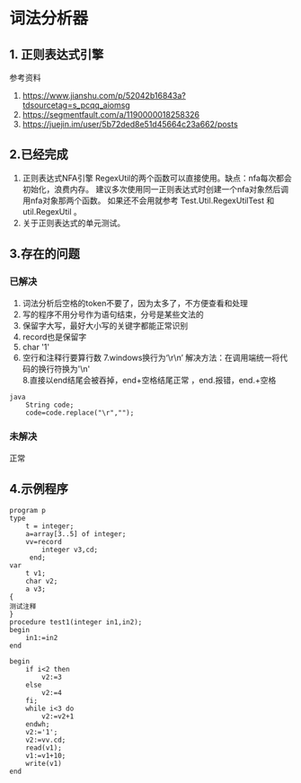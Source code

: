 # 词法分析器
## 1. 正则表达式引擎
参考资料
1. https://www.jianshu.com/p/52042b16843a?tdsourcetag=s_pcqq_aiomsg
2. https://segmentfault.com/a/1190000018258326
3. https://juejin.im/user/5b72ded8e51d45664c23a662/posts

## 2.已经完成
1. 正则表达式NFA引擎
    RegexUtil的两个函数可以直接使用。缺点：nfa每次都会初始化，浪费内存。
    建议多次使用同一正则表达式时创建一个nfa对象然后调用nfa对象那两个函数。
    如果还不会用就参考 Test.Util.RegexUtilTest 和 util.RegexUtil 。
2. 关于正则表达式的单元测试。

## 3.存在的问题
### 已解决
1. 词法分析后空格的token不要了，因为太多了，不方便查看和处理
2. 写的程序不用分号作为语句结束，分号是某些文法的
3. 保留字大写，最好大小写的关键字都能正常识别
4. record也是保留字
5. char '1'
6. 空行和注释行要算行数
7.windows换行为‘\r\n’ 解决方法：在调用端统一将代码的换行符换为'\n'   
8.直接以end结尾会被吞掉，end+空格结尾正常 ，end.报错，end.+空格
```
java
    String code;
    code=code.replace("\r","");
 ```
### 未解决
正常
## 4.示例程序
```
program p
type
    t = integer;
    a=array[3..5] of integer;
    vv=record 
        integer v3,cd;
     end;
var
    t v1;
    char v2;
    a v3;
{
测试注释
}
procedure test1(integer in1,in2);
begin
    in1:=in2
end

begin
    if i<2 then 
        v2:=3
    else
        v2:=4
    fi;
    while i<3 do
        v2:=v2+1
    endwh;
    v2:='1';
    v2:=vv.cd;
    read(v1);
    v1:=v1+10;
    write(v1)
end
```
